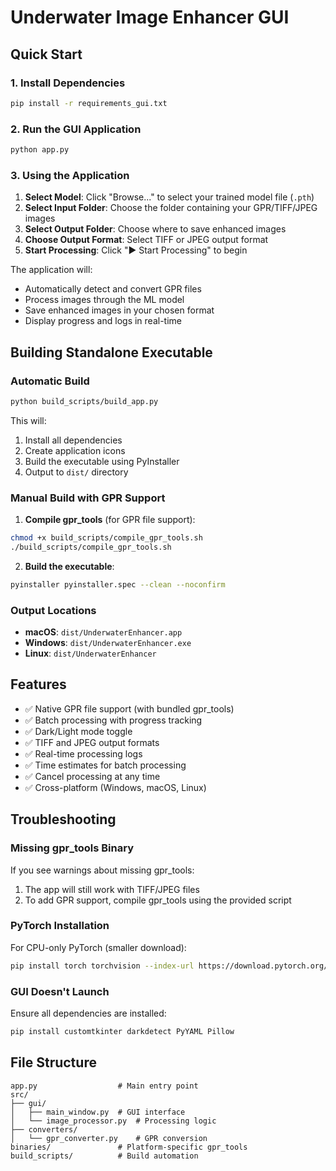 # Underwater Image Enhancer GUI

## Quick Start

### 1. Install Dependencies
```bash
pip install -r requirements_gui.txt
```

### 2. Run the GUI Application
```bash
python app.py
```

### 3. Using the Application

1. **Select Model**: Click "Browse..." to select your trained model file (`.pth`)
2. **Select Input Folder**: Choose the folder containing your GPR/TIFF/JPEG images
3. **Select Output Folder**: Choose where to save enhanced images
4. **Choose Output Format**: Select TIFF or JPEG output format
5. **Start Processing**: Click "▶ Start Processing" to begin

The application will:
- Automatically detect and convert GPR files
- Process images through the ML model
- Save enhanced images in your chosen format
- Display progress and logs in real-time

## Building Standalone Executable

### Automatic Build
```bash
python build_scripts/build_app.py
```

This will:
1. Install all dependencies
2. Create application icons
3. Build the executable using PyInstaller
4. Output to `dist/` directory

### Manual Build with GPR Support

1. **Compile gpr_tools** (for GPR file support):
```bash
chmod +x build_scripts/compile_gpr_tools.sh
./build_scripts/compile_gpr_tools.sh
```

2. **Build the executable**:
```bash
pyinstaller pyinstaller.spec --clean --noconfirm
```

### Output Locations
- **macOS**: `dist/UnderwaterEnhancer.app`
- **Windows**: `dist/UnderwaterEnhancer.exe`
- **Linux**: `dist/UnderwaterEnhancer`

## Features

- ✅ Native GPR file support (with bundled gpr_tools)
- ✅ Batch processing with progress tracking
- ✅ Dark/Light mode toggle
- ✅ TIFF and JPEG output formats
- ✅ Real-time processing logs
- ✅ Time estimates for batch processing
- ✅ Cancel processing at any time
- ✅ Cross-platform (Windows, macOS, Linux)

## Troubleshooting

### Missing gpr_tools Binary
If you see warnings about missing gpr_tools:
1. The app will still work with TIFF/JPEG files
2. To add GPR support, compile gpr_tools using the provided script

### PyTorch Installation
For CPU-only PyTorch (smaller download):
```bash
pip install torch torchvision --index-url https://download.pytorch.org/whl/cpu
```

### GUI Doesn't Launch
Ensure all dependencies are installed:
```bash
pip install customtkinter darkdetect PyYAML Pillow
```

## File Structure
```
app.py                  # Main entry point
src/
├── gui/
│   ├── main_window.py  # GUI interface
│   └── image_processor.py  # Processing logic
├── converters/
│   └── gpr_converter.py    # GPR conversion
binaries/               # Platform-specific gpr_tools
build_scripts/          # Build automation
```
